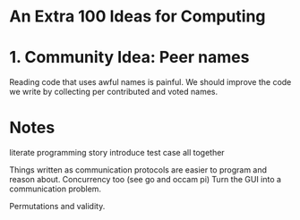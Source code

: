 # An Extra 100 Ideas for Computing

# 1. Community Idea: Peer names

Reading code that uses awful names is painful. We should improve the code we write by collecting per contributed and voted names.

# Notes

literate programming story introduce test case all together

Things written as communication protocols are easier to program and reason about. Concurrency too (see go and occam pi)
Turn the GUI into a communication problem.

Permutations and validity.
